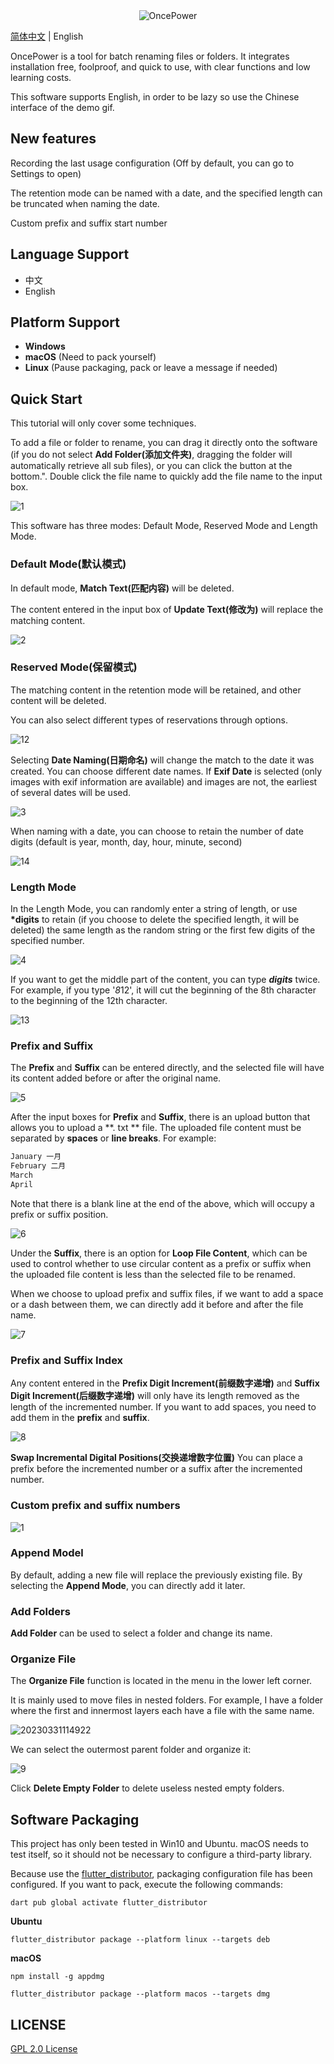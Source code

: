 <div align=center><img alt="OncePower" src="doc/logo.png"></div>

[简体中文](./README.md) | English

OncePower is a tool for batch renaming files or folders. It integrates installation free, foolproof, and quick to use, with clear functions and low learning costs.

This software supports English, in order to be lazy so use the Chinese interface of the demo gif.

## New features
Recording the last usage configuration (Off by default, you can go to Settings to open)

The retention mode can be named with a date, and the specified length can be truncated when naming the date.

Custom prefix and suffix start number

## Language Support

- 中文
- English

## Platform Support

- **Windows**
- **macOS** (Need to pack yourself)
- **Linux** (Pause packaging, pack or leave a message if needed)

## Quick Start

This tutorial will only cover some techniques.

To add a file or folder to rename, you can drag it directly onto the software (if you do not select **Add Folder(添加文件夹)**, dragging the folder will automatically retrieve all sub files), or you can click the button at the bottom.". Double click the file name to quickly add the file name to the input box.

![1](doc/1.gif)

This software has three modes: Default Mode, Reserved Mode and Length Mode.

### Default Mode(默认模式)

In default mode, **Match Text(匹配内容)** will be deleted.

The content entered in the input box of **Update Text(修改为)** will replace the matching content.

![2](doc/2.gif)

### Reserved Mode(保留模式)

The matching content in the retention mode will be retained, and other content will be deleted.

You can also select different types of reservations through options.

![12](doc/12.gif)

Selecting **Date Naming(日期命名)** will change the match to the date it was created. You can choose different date names. If **Exif Date** is selected (only images with exif information are available) and images are not, the earliest of several dates will be used.

![3](doc/3.gif)

When naming with a date, you can choose to retain the number of date digits (default is year, month, day, hour, minute, second)

![14](doc/14.gif)

### Length Mode

In the Length Mode, you can randomly enter a string of length, or use **\*digits** to retain (if you choose to delete the specified length, it will be deleted) the same length as the random string or the first few digits of the specified number.

![4](doc/4.gif)

If you want to get the middle part of the content, you can type **_digits_** twice. For example, if you type '*8*12', it will cut the beginning of the 8th character to the beginning of the 12th character.

![13](doc/13.gif)

### Prefix and Suffix

The **Prefix** and **Suffix** can be entered directly, and the selected file will have its content added before or after the original name.

![5](doc/5.gif)

After the input boxes for **Prefix** and **Suffix**, there is an upload button that allows you to upload a **. txt ** file. The uploaded file content must be separated by **spaces** or **line breaks**. For example:

```txt
January 一月
February 二月
March
April

```

Note that there is a blank line at the end of the above, which will occupy a prefix or suffix position.

![6](doc/6.gif)

Under the **Suffix**, there is an option for **Loop File Content**, which can be used to control whether to use circular content as a prefix or suffix when the uploaded file content is less than the selected file to be renamed.

When we choose to upload prefix and suffix files, if we want to add a space or a dash between them, we can directly add it before and after the file name.

![7](doc/7.gif)

### Prefix and Suffix Index

Any content entered in the **Prefix Digit Increment(前缀数字递增)** and **Suffix Digit Increment(后缀数字递增)** will only have its length removed as the length of the incremented number. If you want to add spaces, you need to add them in the **prefix** and **suffix**.

![8](doc/8.gif)

**Swap Incremental Digital Positions(交换递增数字位置)** You can place a prefix before the incremented number or a suffix after the incremented number.

### Custom prefix and suffix numbers

![1](doc/1.png)

### Append Model

By default, adding a new file will replace the previously existing file. By selecting the **Append Mode**, you can directly add it later.

### Add Folders

**Add Folder** can be used to select a folder and change its name.

### Organize File

The **Organize File** function is located in the menu in the lower left corner.

It is mainly used to move files in nested folders. For example, I have a folder where the first and innermost layers each have a file with the same name.

![20230331114922](doc/20230331114922.png)

We can select the outermost parent folder and organize it:

![9](doc/9.gif)

Click **Delete Empty Folder** to delete useless nested empty folders.

## Software Packaging

This project has only been tested in Win10 and Ubuntu. macOS needs to test itself, so it should not be necessary to configure a third-party library.

Because use the [flutter_distributor](https://distributor.leanflutter.org/zh/docs/getting-started), packaging configuration file has been configured. If you want to pack, execute the following commands:

```shell
dart pub global activate flutter_distributor
```

**Ubuntu**

```shell
flutter_distributor package --platform linux --targets deb
```

**macOS**

```shell
npm install -g appdmg
```

```shell
flutter_distributor package --platform macos --targets dmg
```

## LICENSE

[GPL 2.0 License](./LICENSE)

